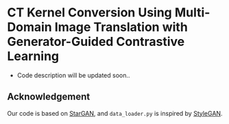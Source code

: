 # CT Kernel Conversion Using Multi-Domain Image Translation with Generator-Guided Contrastive Learning

* Code description will be updated soon..

## Acknowledgement

Our code is based on [StarGAN](https://github.com/yunjey/stargan), and `data_loader.py` is inspired by [StyleGAN](https://github.com/NVlabs/stylegan3).
